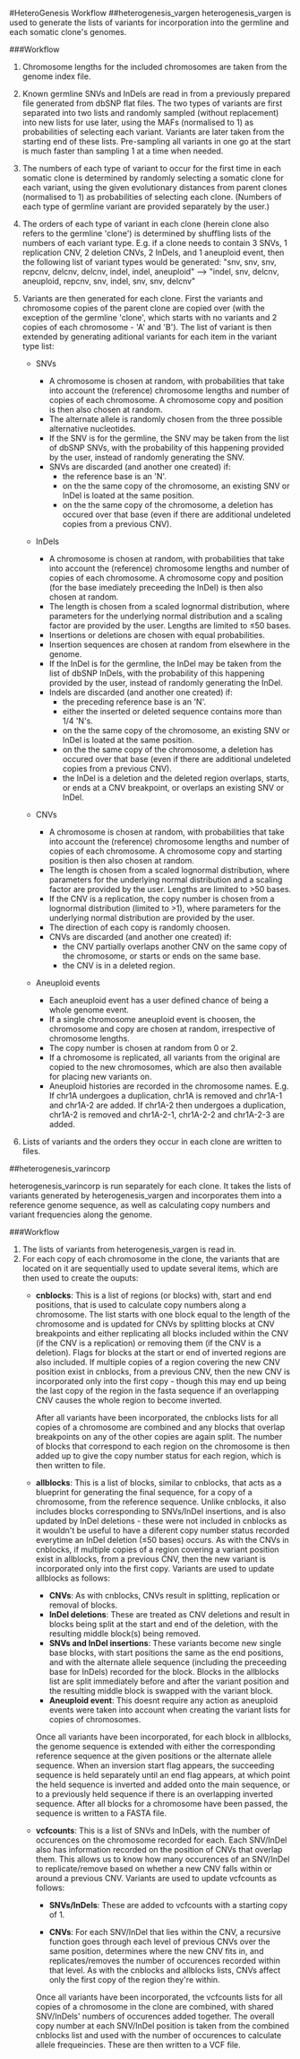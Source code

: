 #HeteroGenesis Workflow
##heterogenesis_vargen
heterogenesis_vargen is used to generate the lists of variants for incorporation into the germline and each somatic clone's genomes. 

###Workflow
1. Chromosome lengths for the included chromosomes are taken from the genome index file. 

2. Known germline SNVs and InDels are read in from a previously prepared file generated from dbSNP flat files. The two types of variants are first separated into two lists and randomly sampled (without replacement) into new lists for use later, using the MAFs (normalised to 1) as probabilities of selecting each variant. Variants are later taken from the starting end of these lists. Pre-sampling all variants in one go at the start is much faster than sampling 1 at a time when needed.

3. The numbers of each type of variant to occur for the first time in each somatic clone is determined by randomly selecting a somatic clone for each variant, using the given evolutionary distances from parent clones (normalised to 1) as probabilities of selecting each clone. (Numbers of each type of germline variant are provided separately by the user.)

4. The orders of each type of variant in each clone (herein clone also refers to the germline 'clone') is determined by shuffling lists of the numbers of each variant type. E.g. if a clone needs to contain 3 SNVs, 1 replication CNV, 2 deletion CNVs, 2 InDels, and 1 aneuploid event, then the following list of variant types would be generated: "snv, snv, snv, repcnv, delcnv, delcnv, indel, indel, aneuploid" --> "indel, snv, delcnv, aneuploid, repcnv, snv, indel, snv, snv, delcnv"

5. Variants are then generated for each clone. First the variants and chromosome copies of the parent clone are copied over (with the exception of the germline 'clone', which starts with no variants and 2 copies of each chromosome - 'A' and 'B'). The list of variant is then extended by generating aditional variants for each item in the variant type list:

	* SNVs
		* A chromosome is chosen at random, with probabilities that take into account the (reference) chromosome lengths and number of copies of each chromosome. A chromosome copy and position is then also chosen at random.
		* The alternate allele is randomly chosen from the three possible alternative nucleotides.
		* If the SNV is for the germline, the SNV may be taken from the list of dbSNP SNVs, with the probability of this happening provided by the user, instead of randomly generating the SNV.
		* SNVs are discarded (and another one created) if: 
			*  the reference base is an 'N'.
			*  on the the same copy of the chromosome, an existing SNV or InDel is loated at the same position.  
			*  on the the same copy of the chromosome, a deletion has occured over that base (even if there are additional undeleted copies from a previous CNV).

		
	* InDels
		* A chromosome is chosen at random, with probabilities that take into account the (reference) chromosome lengths and number of copies of each chromosome. A chromosome copy and position (for the base imediately preceeding the InDel) is then also chosen at random. 
		* The length is chosen from a scaled lognormal distribution, where parameters for the underlying normal distribution and a scaling factor are provided by the user. Lengths are limited to ≤50 bases.
		* Insertions or deletions are chosen with equal probabilities.
		* Insertion sequences are chosen at random from elsewhere in the genome.
		* If the InDel is for the germline, the InDel may be taken from the list of dbSNP InDels, with the probability of this happening provided by the user, instead of randomly generating the InDel.
		* Indels are discarded (and another one created) if:
			*  the preceding reference base is an 'N'.
			*  either the inserted or deleted sequence contains more than 1/4 'N's.
			*  on the the same copy of the chromosome, an existing SNV or InDel is loated at the same position.
			* on the the same copy of the chromosome, a deletion has occured over that base (even if there are additional undeleted copies from a previous CNV).
			* the InDel is a deletion and the deleted region overlaps, starts, or ends at a CNV breakpoint, or overlaps an existing SNV or InDel.
			
	* CNVs
		* A chromosome is chosen at random, with probabilities that take into account the (reference) chromosome lengths and number of copies of each chromosome. A chromosome copy and starting position is then also chosen at random.
		* The length is chosen from a scaled lognormal distribution, where parameters for the underlying normal distribution and a scaling factor are provided by the user. Lengths are limited to >50 bases.
		* If the CNV is a replication, the copy number is chosen from a lognormal distribution (limited to >1), where parameters for the underlying normal distribution are provided by the user.
		* The direction of each copy is randomly choosen.
		* CNVs are discarded (and another one created) if:
			* the CNV partially overlaps another CNV on the same copy of the chromosome, or starts or ends on the same base.
			* the CNV is in a deleted region. 
		
	* Aneuploid events
		* Each aneuploid event has a user defined chance of being a whole genome event.
		* If a single chromosome aneuploid event is choosen, the chromosome and copy are chosen at random, irrespective of chromosome lengths. 
		* The copy number is chosen at random from 0 or 2.
		* If a chromosome is replicated, all variants from the original are copied to the new chromosomes, which are also then available for placing new variants on.
		* Aneuploid histories are recorded in the chromosome names. E.g. If chr1A undergoes a duplication, chr1A is removed and chr1A-1 and chr1A-2 are added. If chr1A-2 then undergoes a duplication, chr1A-2 is removed and chr1A-2-1, chr1A-2-2 and chr1A-2-3 are added.

6. Lists of variants and the orders they occur in each clone are written to files. 

##heterogenesis_varincorp
	
heterogenesis\_varincorp is run separately for each clone. It takes the lists of variants generated by heterogenesis_vargen and incorporates them into a reference genome sequence, as well as calculating copy numbers and variant frequencies along the genome.

###Workflow
1. The lists of variants from heterogenesis_vargen is read in.
2. For each copy of each chromosome in the clone, the variants that are located on it are sequentially used to update several items, which are then used to create the ouputs:
	* **cnblocks**: This is a list of regions (or blocks) with, start and end positions, that is used to calculate copy numbers along a chromosome. The list starts with one block equal to the length of the chromosome and is updated for CNVs by splitting blocks at CNV breakpoints and either replicating all blocks included within the CNV (if the CNV is a replication) or removing them (if the CNV is a deletion). Flags for blocks at the start or end of inverted regions are also included. If multiple copies of a region covering the new CNV position exist in cnblocks, from a previous CNV, then the new CNV is incorporated only into the first copy - though this may end up being the last copy of the region in the fasta sequence if an overlapping CNV causes the whole region to become inverted.
	
		After all variants have been incorporated, the cnblocks lists for all copies of a chromosome are combined and any blocks that overlap breakpoints on any of the other copies are again split. The number of blocks that correspond to each region on the chromosome is then added up to give the copy number status for each region, which is then written to file.
	 
	* **allblocks**: This is a list of blocks, similar to cnblocks, that acts as a blueprint for generating the final sequence, for a copy of a chromosome, from the reference sequence. Unlike cnblocks, it also includes blocks corresponding to SNVs/InDel insertions, and is also updated by InDel deletions - these were not included in cnblocks as it wouldn't be useful to have a diferent copy number status recorded everytime an InDel deletion (≤50 bases) occurs. As with the CNVs in cnblocks, if multiple copies of a region covering a variant position exist in allblocks, from a previous CNV, then the new variant is incorporated only into the first copy. Variants are used to update allblocks as follows:
		* **CNVs**: As with cnblocks, CNVs result in splitting, replication or removal of blocks. 
		* **InDel deletions**: These are treated as CNV deletions and result in blocks being split at the start and end of the deletion, with the resulting middle block(s) being removed. 
		* **SNVs and InDel insertions**: These variants become new single base blocks, with start positions the same as the end positions, and with the alternate allele sequence (including the preceeding base for InDels) recorded for the block. Blocks in the allblocks list are split immediately before and after the variant position and the resulting middle block is swapped with the variant block. 
		* **Aneuploid event**: This doesnt require any action as aneuploid events were taken into account when creating the variant lists for copies of chromosomes.
	
		Once all variants have been incorporated, for each block in allblocks, the genome sequence is extended with either the corresponding reference sequence at the given positions or the alternate allele sequence. When an inversion start flag appears, the succeeding sequence is held separately until an end flag appears, at which point the held sequence is inverted and added onto the main sequence, or to a previously held sequence if there is an overlapping inverted sequence. After all blocks for a chromosome have been passed, the sequence is written to a FASTA file.
		

		
	* **vcfcounts**: This is a list of SNVs and InDels, with the number of occurences on the chromosome recorded for each. Each SNV/InDel also has information recorded on the position of CNVs that overlap them. This allows us to know how many occurences of an SNV/InDel to replicate/remove based on whether a new CNV falls within or around a previous CNV. Variants are used to update vcfcounts as follows:
		* **SNVs/InDels**: These are added to vcfcounts with a starting copy of 1.
		
		* **CNVs**: For each SNV/InDel that lies within the CNV, a recursive function goes through each level of previous CNVs over the same position, determines where the new CNV fits in, and replicates/removes the number of occurences recorded within that level. As with the cnblocks and allblocks lists, CNVs affect only the first copy of the region they're within.
		
		Once all variants have been incorporated, the vcfcounts lists for all copies of a chromosome in the clone are combined, with shared SNV/InDels' numbers of occurences added together. The overall copy number at each SNV/InDel position is taken from the combined cnblocks list and used with the number of occurences to calculate allele frequeincies. These are then written to a VCF file.
		

		

